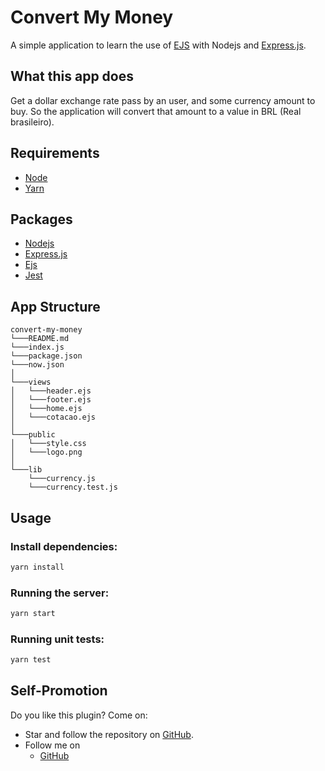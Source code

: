 # Convert My Money
A simple application to learn the use of [EJS][1] with Nodejs and
[Express.js][2].

## What this app does
Get a dollar exchange rate pass by an user, and some currency amount to buy.
So the application will convert that amount to a value in BRL (Real
brasileiro).

## Requirements
- [Node][3]
- [Yarn][4]

## Packages
- [Nodejs][3]
- [Express.js][2]
- [Ejs][1]
- [Jest][5]

## App Structure
```
convert-my-money
└───README.md
└───index.js
└───package.json
└───now.json
│
└───views
│   └───header.ejs
│   └───footer.ejs
│   └───home.ejs
│   └───cotacao.ejs
│
└───public
│   └───style.css
│   └───logo.png
│
└───lib
    └───currency.js
    └───currency.test.js
```

## Usage
### Install dependencies:
```bash
yarn install
```

### Running the server:
```bash
yarn start
```

### Running unit tests:
```bash
yarn test
```

## Self-Promotion
Do you like this plugin? Come on:
-   Star and follow the repository on  [GitHub](https://github.com/sineto/convert-my-money).
-   Follow me on
    -   [GitHub](https://github.com/sineto)

[1]: https://ejs.co
[2]: https://expressjs.com
[3]: https://nodejs.org/
[4]: https://yarnpkg.com/
[5]: https://jestjs.io
